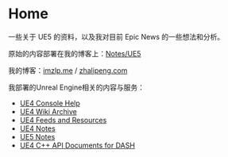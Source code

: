 # Home

一些关于 UE5 的资料，以及我对目前 Epic News 的一些想法和分析。

原始的内容部署在我的博客上：[Notes/UE5](https://imzlp.me/notes/ue5/)

我的博客：[imzlp.me](https://imzlp.me/) / [zhalipeng.com](https://zhalipeng.com/)

我部署的Unreal Engine相关的内容与服务：
- [UE4 Console Help](https://consolehelp.imzlp.me/)
- [UE4 Wiki Archive](https://ue4wiki.imzlp.me/)
- [UE4 Feeds and Resources](https://imzlp.me/resources/)
- [UE4 Notes](https://imzlp.me/notes/ue/)
- [UE5 Notes](https://imzlp.me/notes/ue/)
- [UE4 C++ API Documents for DASH](https://imzlp.me/posts/11515/)
